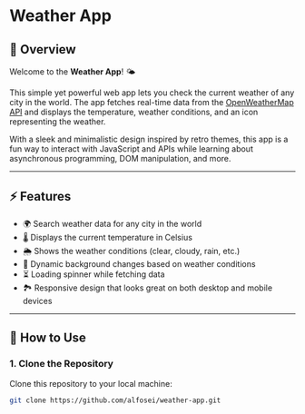 # Weather App

## 📍 Overview

Welcome to the **Weather App**! 🌤️

This simple yet powerful web app lets you check the current weather of any city in the world. The app fetches real-time data from the [OpenWeatherMap API](https://openweathermap.org/api) and displays the temperature, weather conditions, and an icon representing the weather.

With a sleek and minimalistic design inspired by retro themes, this app is a fun way to interact with JavaScript and APIs while learning about asynchronous programming, DOM manipulation, and more.

---

## ⚡ Features

- 🌍 Search weather data for any city in the world
- 🌡️ Displays the current temperature in Celsius
- 🌦️ Shows the weather conditions (clear, cloudy, rain, etc.)
- 🌈 Dynamic background changes based on weather conditions
- ⏳ Loading spinner while fetching data
- 🏞️ Responsive design that looks great on both desktop and mobile devices

---

## 🚀 How to Use

### 1. **Clone the Repository**
   Clone this repository to your local machine:

   ```bash
   git clone https://github.com/alfosei/weather-app.git
